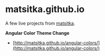 matsitka.github.io
==================

A few live projects from [matsitka](http://matsitka.com).

**Angular Color Theme Change**
* [http://matsitka.github.io/angular-colors/](http://matsitka.github.io/angular-colors/)
